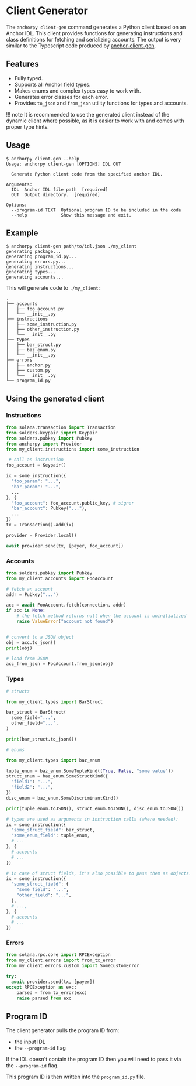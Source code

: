 # Client Generator

The `anchorpy client-gen` command generates a Python client based on an Anchor IDL. This client provides functions for
generating instructions and class definitions for fetching and serializing accounts. The output is very similar
to the Typescript code produced by [anchor-client-gen](https://github.com/kklas/anchor-client-gen).

## Features

- Fully typed.
- Supports all Anchor field types.
- Makes enums and complex types easy to work with.
- Generates error classes for each error.
- Provides `to_json` and `from_json` utility functions for types and accounts.

!!! note
    It is recommended to use the generated client instead of the dynamic client where possible, as it is easier to
    work with and comes with proper type hints.

## Usage

```console
$ anchorpy client-gen --help
Usage: anchorpy client-gen [OPTIONS] IDL OUT

  Generate Python client code from the specified anchor IDL.

Arguments:
  IDL  Anchor IDL file path  [required]
  OUT  Output directory.  [required]

Options:
  --program-id TEXT  Optional program ID to be included in the code
  --help             Show this message and exit.

```

## Example

<div class="termy">

```console
$ anchorpy client-gen path/to/idl.json ./my_client
generating package...
generating program_id.py...
generating errors.py...
generating instructions...
generating types...
generating accounts...
```

</div>

This will generate code to `./my_client`:

```
.
├── accounts
│   ├── foo_account.py
│   └── __init__.py
├── instructions
│   ├── some_instruction.py
│   ├── other_instruction.py
│   └── __init__.py
├── types
│   ├── bar_struct.py
│   ├── baz_enum.py
│   └── __init__.py
├── errors
│   ├── anchor.py
│   ├── custom.py
│   └── __init__.py
└── program_id.py
```

## Using the generated client

### Instructions

```python
from solana.transaction import Transaction
from solders.keypair import Keypair
from solders.pubkey import Pubkey
from anchorpy import Provider
from my_client.instructions import some_instruction

 # call an instruction
foo_account = Keypair()

ix = some_instruction({
  "foo_param": "...",
  "bar_param": "...",
  ...
}, {
  "foo_account": foo_account.public_key, # signer
  "bar_account": Pubkey("..."),
  ...
})
tx = Transaction().add(ix)

provider = Provider.local()

await provider.send(tx, [payer, foo_account])
```

### Accounts

```python
from solders.pubkey import Pubkey
from my_client.accounts import FooAccount

# fetch an account
addr = Pubkey("...")

acc = await FooAccount.fetch(connection, addr)
if acc is None:
    # the fetch method returns null when the account is uninitialized
    raise ValueError("account not found")


# convert to a JSON object
obj = acc.to_json()
print(obj)

# load from JSON
acc_from_json = FooAccount.from_json(obj)
```

### Types

```python
# structs

from my_client.types import BarStruct

bar_struct = BarStruct(
  some_field="...",
  other_field="...",
)

print(bar_struct.to_json())
```

```python
# enums

from my_client.types import baz_enum

tuple_enum = baz_enum.SomeTupleKind((True, False, "some value"))
struct_enum = baz_enum.SomeStructKind({
  "field1": "...",
  "field2": "...",
})
disc_enum = baz_enum.SomeDiscriminantKind()

print(tuple_enum.toJSON(), struct_enum.toJSON(), disc_enum.toJSON())
```

```python
# types are used as arguments in instruction calls (where needed):
ix = some_instruction({
  "some_struct_field": bar_struct,
  "some_enum_field": tuple_enum,
  # ...
}, {
  # accounts
  # ...
})

# in case of struct fields, it's also possible to pass them as objects:
ix = some_instruction({
  "some_struct_field": {
    "some_field": "...",
    "other_field": "...",
  },
  # ...,
}, {
  # accounts
  # ...
})
```

### Errors

```python
from solana.rpc.core import RPCException
from my_client.errors import from_tx_error
from my_client.errors.custom import SomeCustomError

try:
  await provider.send(tx, [payer])
except RPCException as exc:
    parsed = from_tx_error(exc)
    raise parsed from exc
```

## Program ID

The client generator pulls the program ID from:

- the input IDL
- the `--program-id` flag

If the IDL doesn't contain the program ID then you will need to pass it via the `--program-id` flag.

This program ID is then written into the `program_id.py` file.

